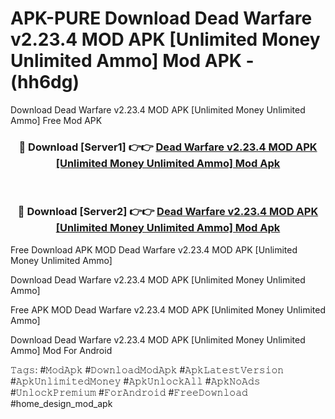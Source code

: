 # APK-PURE Download Dead Warfare v2.23.4 MOD APK [Unlimited Money Unlimited Ammo] Mod APK - (hh6dg)
Download Dead Warfare v2.23.4 MOD APK [Unlimited Money Unlimited Ammo] Free Mod APK

<div align="center">
<h3>🔴 Download [Server1] 👉👉 <a href="https://apk-comot.site?title=Dead_Warfare_v2.23.4_MOD_APK_[Unlimited_Money_Unlimited_Ammo]">Dead Warfare v2.23.4 MOD APK [Unlimited Money Unlimited Ammo] Mod Apk</a></h3><br>

<h3>🔴 Download [Server2] 👉👉 <a href="https://apk-comot.site?title=Dead_Warfare_v2.23.4_MOD_APK_[Unlimited_Money_Unlimited_Ammo]">Dead Warfare v2.23.4 MOD APK [Unlimited Money Unlimited Ammo] Mod Apk</a></h3>
</div>


Free Download APK MOD Dead Warfare v2.23.4 MOD APK [Unlimited Money Unlimited Ammo]

Download Dead Warfare v2.23.4 MOD APK [Unlimited Money Unlimited Ammo] 

Free APK MOD Dead Warfare v2.23.4 MOD APK [Unlimited Money Unlimited Ammo] 

Download Dead Warfare v2.23.4 MOD APK [Unlimited Money Unlimited Ammo] Mod For Android

𝚃𝚊𝚐𝚜: #𝙼𝚘𝚍𝙰𝚙𝚔 #𝙳𝚘𝚠𝚗𝚕𝚘𝚊𝚍𝙼𝚘𝚍𝙰𝚙𝚔 #𝙰𝚙𝚔𝙻𝚊𝚝𝚎𝚜𝚝𝚅𝚎𝚛𝚜𝚒𝚘𝚗 #𝙰𝚙𝚔𝚄𝚗𝚕𝚒𝚖𝚒𝚝𝚎𝚍𝙼𝚘𝚗𝚎𝚢 #𝙰𝚙𝚔𝚄𝚗𝚕𝚘𝚌𝚔𝙰𝚕𝚕 #𝙰𝚙𝚔𝙽𝚘𝙰𝚍𝚜 #𝚄𝚗𝚕𝚘𝚌𝚔𝙿𝚛𝚎𝚖𝚒𝚞𝚖 #𝙵𝚘𝚛𝙰𝚗𝚍𝚛𝚘𝚒𝚍 #𝙵𝚛𝚎𝚎𝙳𝚘𝚠𝚗𝚕𝚘𝚊𝚍 #home_design_mod_apk
